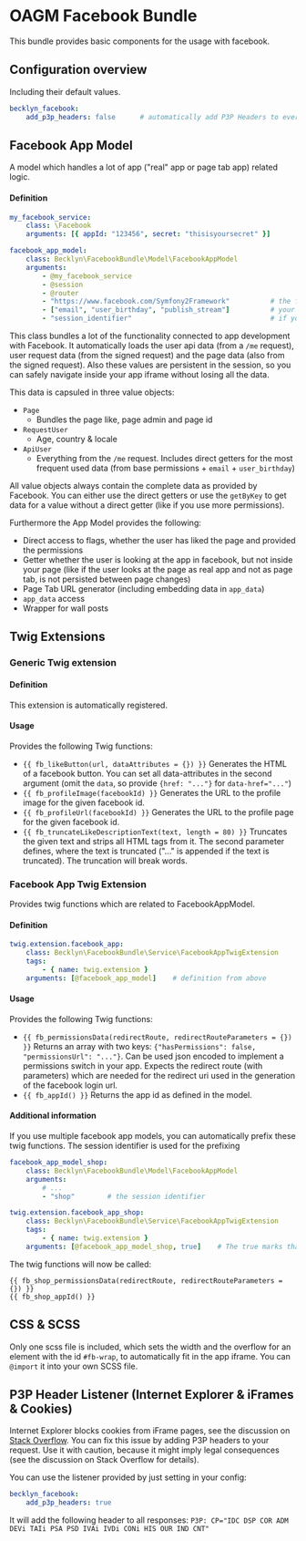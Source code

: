 OAGM Facebook Bundle
====================

This bundle provides basic components for the usage with facebook.

## Configuration overview

Including their default values.

```yaml
becklyn_facebook:
    add_p3p_headers: false      # automatically add P3P Headers to every response (details further down)
```


## Facebook App Model
A model which handles a lot of app ("real" app or page tab app) related logic.

#### Definition
```yaml
my_facebook_service:
    class: \Facebook
    arguments: [{ appId: "123456", secret: "thisisyoursecret" }]

facebook_app_model:
    class: Becklyn\FacebookBundle\Model\FacebookAppModel
    arguments:
        - @my_facebook_service
        - @session
        - @router
        - "https://www.facebook.com/Symfony2Framework"          # the fan page url
        - ["email", "user_birthday", "publish_stream"]          # your required permissions
        - "session_identifier"                                  # if you need to use multiple services, you need to define unique session identifiers
```

This class bundles a lot of the functionality connected to app development with Facebook.
It automatically loads the user api data (from a `/me` request), user request data (from the signed request) and the page data (also from the signed request).
Also these values are persistent in the session, so you can safely navigate inside your app iframe without losing all the data.

This data is capsuled in three value objects:

* `Page`
    * Bundles the page like, page admin and page id
* `RequestUser`
    * Age, country  & locale
* `ApiUser`
    * Everything from the `/me` request. Includes direct getters for the most frequent used data (from base permissions + `email` + `user_birthday`)

All value objects always contain the complete data as provided by Facebook. You can either use the direct getters or use the `getByKey` to get data for a value without a direct getter (like if you use more permissions).


Furthermore the App Model provides the following:

* Direct access to flags, whether the user has liked the page and provided the permissions
* Getter whether the user is looking at the app in facebook, but not inside your page (like if the user looks at the page as real app and not as page tab, is not persisted between page changes)
* Page Tab URL generator (including embedding data in `app_data`)
* `app_data` access
* Wrapper for wall posts


## Twig Extensions

### Generic Twig extension

#### Definition
This extension is automatically registered.

#### Usage
Provides the following Twig functions:

* `{{ fb_likeButton(url, dataAttributes = {}) }}`
  Generates the HTML of a facebook button. You can set all data-attributes in the second argument (omit the `data`, so provide `{href: "..."}` for `data-href="..."`)
* `{{ fb_profileImage(facebookId) }}`
  Generates the URL to the profile image for the given facebook id.
* `{{ fb_profileUrl(facebookId) }}`
  Generates the URL to the profile page for the given facebook id.
* `{{ fb_truncateLikeDescriptionText(text, length = 80) }}`
  Truncates the given text and strips all HTML tags from it. The second parameter defines, where the text is truncated ("..." is appended if the text is truncated).
  The truncation will break words.


### Facebook App Twig Extension
Provides twig functions which are related to FacebookAppModel.

#### Definition
```yaml
twig.extension.facebook_app:
    class: Becklyn\FacebookBundle\Service\FacebookAppTwigExtension
    tags:
        - { name: twig.extension }
    arguments: [@facebook_app_model]    # definition from above
```

#### Usage
Provides the following Twig functions:

* `{{ fb_permissionsData(redirectRoute, redirectRouteParameters = {}) }}`
  Returns an array with two keys: `{"hasPermissions": false, "permissionsUrl": "..."}`. Can be used json encoded to implement a permissions switch in your app.
  Expects the redirect route (with parameters) which are needed for the redirect uri used in the generation of the facebook login url.
* `{{ fb_appId() }}`
  Returns the app id as defined in the model.

#### Additional information
If you use multiple facebook app models, you can automatically prefix these twig functions. The session identifier is used for the prefixing

```yaml
facebook_app_model_shop:
    class: Becklyn\FacebookBundle\Model\FacebookAppModel
    arguments:
        # ...
        - "shop"        # the session identifier

twig.extension.facebook_app_shop:
    class: Becklyn\FacebookBundle\Service\FacebookAppTwigExtension
    tags:
        - { name: twig.extension }
    arguments: [@facebook_app_model_shop, true]    # The true marks that the functions should be prefixed
```

The twig functions will now be called:
```twig
{{ fb_shop_permissionsData(redirectRoute, redirectRouteParameters = {}) }}
{{ fb_shop_appId() }}
```


## CSS & SCSS
Only one scss file is included, which sets the width and the overflow for an element with the id `#fb-wrap`, to automatically fit in the app iframe.
You can `@import` it into your own SCSS file.



## P3P Header Listener (Internet Explorer & iFrames & Cookies)
Internet Explorer blocks cookies from iFrame pages, see the discussion on [Stack Overflow](http://stackoverflow.com/questions/389456/cookie-blocked-not-saved-in-iframe-in-internet-explorer).
You can fix this issue by adding P3P headers to your request. Use it with caution, because it might imply legal consequences (see the discussion on Stack Overflow for details).

You can use the listener provided by just setting in your config:

```yaml
becklyn_facebook:
    add_p3p_headers: true
```

It will add the following header to all responses:
`P3P: CP="IDC DSP COR ADM DEVi TAIi PSA PSD IVAi IVDi CONi HIS OUR IND CNT"`